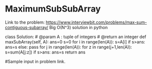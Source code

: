 # MaximumSubSubArray
Link to the problem: https://www.interviewbit.com/problems/max-sum-contiguous-subarray/
Big O(N^3) solution in python

class Solution:
    # @param A : tuple of integers
    # @return an integer
    def maxSubArray(self, A):
        ans=0
        s=0
        for i in range(len(A)):
            s=A[i]
            if s>ans:
                ans=s
            else:
                pass
        for j in range(len(A)):
            for z in range(j+1,len(A)):
                s=sum(A[j:z])
                if s>ans:
                    ans=s
        return ans
       
        
            
#Sample input in problem link.
